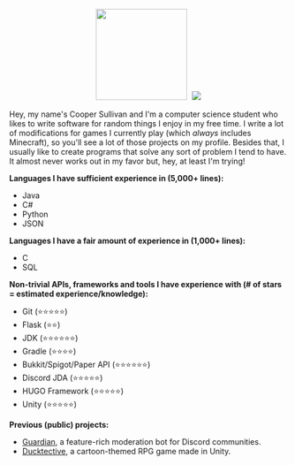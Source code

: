 <p align=center>
    <kbd>
        <img height=165 src="https://github-readme-stats.vercel.app/api?username=coopersully&bg_color=00000000&text_color=58a6ff&hide_border=true&show_icons=true&include_all_commits=true">
        <img src="https://github-readme-stats.vercel.app/api/top-langs/?username=coopersully&layout=compact&bg_color=00000000&text_color=58a6ff&hide_border=true&disable_animations=false" />
    </kbd>
</p>

Hey, my name's Cooper Sullivan and I'm a computer science student who likes to write software for random things I enjoy in my free time. I write a lot of modifications for games I currently play (which *always* includes Minecraft), so you'll see a lot of those projects on my profile. Besides that, I usually like to create programs that solve any sort of problem I tend to have. It almost never works out in my favor but, hey, at least I'm trying!

**Languages I have sufficient experience in (5,000+ lines):**
* Java
* C#
* Python
* JSON

**Languages I have a fair amount of experience in (1,000+ lines):**
* C
* SQL

**Non-trivial APIs, frameworks and tools I have experience with (# of stars = estimated experience/knowledge):**
* Git (⭐⭐⭐⭐⭐)
* Flask (⭐⭐)
* JDK (⭐⭐⭐⭐⭐⭐)
* Gradle (⭐⭐⭐⭐)
* Bukkit/Spigot/Paper API (⭐⭐⭐⭐⭐⭐)
* Discord JDA (⭐⭐⭐⭐⭐)
* HUGO Framework (⭐⭐⭐⭐⭐)
* Unity (⭐⭐⭐⭐⭐)

**Previous (public) projects:**
* [Guardian](https://github.com/coopersully/guardian-public), a feature-rich moderation bot for Discord communities.
* [Ducktective](https://github.com/Neonaut-Games/ducktective), a cartoon-themed RPG game made in Unity.
